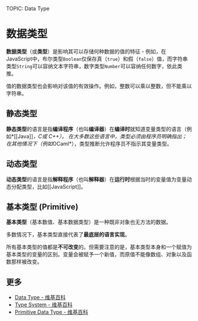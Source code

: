 TOPIC: Data Type

# 数据类型

**数据类型**（或**类型**）是影响其可以存储何种数据的值的特征 - 例如，在JavaScript中，布尔类型`Boolean`仅保存真（`true`）和假（`false`）值，而字符串类型`String`可以容纳文本字符串，数字类型`Number`可以容纳任何数字，依此类推。

值的数据类型也会影响对该值的有效操作。例如，整数可以乘以整数，但不能乘以字符串。

## 静态类型

**静态类型**的语言是指**编译程序**（也叫**编译器**）在**编译时**就知道变量类型的语言（例如*[[Java]]*，*C*或 *C++*）。 在大多数这些语言中，类型必须由程序员明确指出；在其他情况下（例如*OCaml*），类型推断允许程序员不指示其变量类型。

## 动态类型

**动态类型**的语言是指**解释程序**（也叫**解释器**）在**运行时**根据当时的变量值为变量动态分配类型，比如[[JavaScript]]。

## 基本类型 (Primitive)

**基本类型**（基本数值、基本数据类型）是一种既非对象也无方法的数据。

多数情况下，基本类型直接代表了**最底层的语言实现**。

所有基本类型的值都是**不可改变**的。但需要注意的是，基本类型本身和一个赋值为基本类型的变量的区别。变量会被赋予一个新值，而原值不能像数组、对象以及函数那样被改变。

## 更多

- [Data Type - 维基百科](https://en.wikipedia.org/wiki/Data%20type)
- [Type System - 维基百科](https://en.wikipedia.org/wiki/Type%20system)
- [Primitive Data Type - 维基百科](https://en.wikipedia.org/wiki/Primitive%20data%20type)
